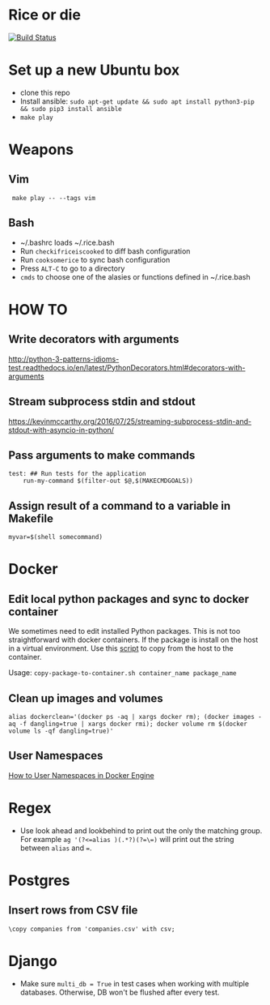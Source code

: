 Rice or die
===========
[![Build Status](https://travis-ci.org/conanfanli/rice.svg?branch=master)](https://travis-ci.org/conanfanli/rice)

# Set up a new Ubuntu box
- clone this repo
- Install ansible: `sudo apt-get update && sudo apt install python3-pip && sudo pip3 install ansible`
- `make play`

# Weapons
## Vim
` make play -- --tags vim`

## Bash
- ~/.bashrc loads ~/.rice.bash
- Run `checkifriceiscooked` to diff bash configuration
- Run `cooksomerice` to sync bash configuration
- Press `ALT-C` to go to a directory
- `cmds` to choose one of the alasies or functions defined in ~/.rice.bash

# HOW TO

## Write decorators with arguments
http://python-3-patterns-idioms-test.readthedocs.io/en/latest/PythonDecorators.html#decorators-with-arguments

## Stream subprocess stdin and stdout
https://kevinmccarthy.org/2016/07/25/streaming-subprocess-stdin-and-stdout-with-asyncio-in-python/

## Pass arguments to make commands
```
test: ## Run tests for the application
	run-my-command $(filter-out $@,$(MAKECMDGOALS))
```

## Assign result of a command to a variable in Makefile
`myvar=$(shell somecommand)`

# Docker

## Edit local python packages and sync to docker container
We sometimes need to edit installed Python packages. This is not too straightforward with docker containers. If the package is install on the host in a virtual environment. Use this [script](copy-package-to-container.sh) to copy from the host to the container.

Usage: `copy-package-to-container.sh container_name package_name`

## Clean up images and volumes
`alias dockerclean='(docker ps -aq | xargs docker rm); (docker images -aq -f dangling=true | xargs docker rmi); docker volume rm $(docker volume ls -qf dangling=true)'`

## User Namespaces
[How to User Namespaces in Docker Engine](https://success.docker.com/KBase/Introduction_to_User_Namespaces_in_Docker_Engine)

# Regex
- Use look ahead and lookbehind to print out the only the matching group. For example `ag '(?<=alias )(.*?)(?=\=)` will print out the string between `alias` and `=`.

# Postgres
## Insert rows from CSV file
`\copy companies from 'companies.csv' with csv;`

# Django
- Make sure `multi_db = True` in test cases when working with multiple databases. Otherwise, DB won't be flushed after every test.

